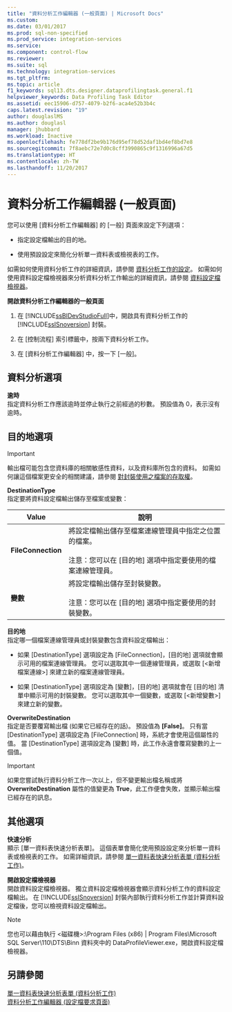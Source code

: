 ```yaml
---
title: "資料分析工作編輯器 (一般頁面) | Microsoft Docs"
ms.custom: 
ms.date: 03/01/2017
ms.prod: sql-non-specified
ms.prod_service: integration-services
ms.service: 
ms.component: control-flow
ms.reviewer: 
ms.suite: sql
ms.technology: integration-services
ms.tgt_pltfrm: 
ms.topic: article
f1_keywords: sql13.dts.designer.dataprofilingtask.general.f1
helpviewer_keywords: Data Profiling Task Editor
ms.assetid: eec15906-d757-4079-b2f6-aca4e52b3b4c
caps.latest.revision: "19"
author: douglaslMS
ms.author: douglasl
manager: jhubbard
ms.workload: Inactive
ms.openlocfilehash: fe778df2be9b176d95ef78d52daf1bd4ef8bd7e8
ms.sourcegitcommit: 7f8aebc72e7d0c8cff3990865c9f1316996a67d5
ms.translationtype: HT
ms.contentlocale: zh-TW
ms.lasthandoff: 11/20/2017
---
```

# <a name="data-profiling-task-editor-general-page"></a>資料分析工作編輯器 (一般頁面)
  您可以使用 [資料分析工作編輯器] 的 [一般] 頁面來設定下列選項：  
  
-   指定設定檔輸出的目的地。  
  
-   使用預設設定來簡化分析單一資料表或檢視表的工作。  
  
 如需如何使用資料分析工作的詳細資訊，請參閱 [資料分析工作的設定](../../integration-services/control-flow/setup-of-the-data-profiling-task.md)。 如需如何使用資料設定檔檢視器來分析資料分析工作輸出的詳細資訊，請參閱 [資料設定檔檢視器](../../integration-services/control-flow/data-profile-viewer.md)。  
  
 **開啟資料分析工作編輯器的一般頁面**  
  
1.  在 [!INCLUDE[ssBIDevStudioFull](../../includes/ssbidevstudiofull-md.md)]中，開啟具有資料分析工作的 [!INCLUDE[ssISnoversion](../../includes/ssisnoversion-md.md)] 封裝。  
  
2.  在 [控制流程] 索引標籤中，按兩下資料分析工作。  
  
3.  在 [資料分析工作編輯器] 中，按一下 [一般]。  
  
## <a name="data-profiling-options"></a>資料分析選項  
 **逾時**  
 指定資料分析工作應該逾時並停止執行之前經過的秒數。 預設值為 0，表示沒有逾時。  
  
## <a name="destination-options"></a>目的地選項  
  
> [!IMPORTANT]  
>  輸出檔可能包含您資料庫的相關敏感性資料，以及資料庫所包含的資料。 如需如何讓這個檔案更安全的相關建議，請參閱 [對封裝使用之檔案的存取權](../../integration-services/security/security-overview-integration-services.md#files)。  
  
 **DestinationType**  
 指定要將資料設定檔輸出儲存至檔案或變數：  
  
|Value|說明|  
|-----------|-----------------|  
|**FileConnection**|將設定檔輸出儲存至檔案連線管理員中指定之位置的檔案。<br /><br /> 注意：您可以在 [目的地] 選項中指定要使用的檔案連線管理員。|  
|**變數**|將設定檔輸出儲存至封裝變數。<br /><br /> 注意：您可以在 [目的地] 選項中指定要使用的封裝變數。|  
  
 **目的地**  
 指定哪一個檔案連線管理員或封裝變數包含資料設定檔輸出：  
  
-   如果 [DestinationType] 選項設定為 [FileConnection]，[目的地] 選項就會顯示可用的檔案連線管理員。 您可以選取其中一個連線管理員，或選取 [\<新增檔案連線>] 來建立新的檔案連線管理員。  
  
-   如果 [DestinationType] 選項設定為 [變數]，[目的地] 選項就會在 [目的地] 清單中顯示可用的封裝變數。 您可以選取其中一個變數，或選取 [\<新增變數>] 來建立新的變數。  
  
 **OverwriteDestination**  
 指定是否要覆寫輸出檔 (如果它已經存在的話)。 預設值為 **[False]**。 只有當 [DestinationType] 選項設定為 [FileConnection] 時，系統才會使用這個屬性的值。 當 [DestinationType] 選項設定為 [變數] 時，此工作永遠會覆寫變數的上一個值。  
  
> [!IMPORTANT]  
>  如果您嘗試執行資料分析工作一次以上，但不變更輸出檔名稱或將 **OverwriteDestination** 屬性的值變更為 **True**，此工作便會失敗，並顯示輸出檔已經存在的訊息。  
  
## <a name="other-options"></a>其他選項  
 **快速分析**  
 顯示 [單一資料表快速分析表單]。 這個表單會簡化使用預設設定來分析單一資料表或檢視表的工作。 如需詳細資訊，請參閱 [單一資料表快速分析表單 &#40;資料分析工作&#41;](../../integration-services/control-flow/single-table-quick-profile-form-data-profiling-task.md)。  
  
 **開啟設定檔檢視器**  
 開啟資料設定檔檢視器。 獨立資料設定檔檢視器會顯示資料分析工作的資料設定檔輸出。 在 [!INCLUDE[ssISnoversion](../../includes/ssisnoversion-md.md)] 封裝內部執行資料分析工作並計算資料設定檔後，您可以檢視資料設定檔輸出。  
  
> [!NOTE]  
>  您也可以藉由執行 \<磁碟機>:\Program Files (x86) | Program Files\Microsoft SQL Server\110\DTS\Binn 資料夾中的 DataProfileViewer.exe，開啟資料設定檔檢視器。  
  
## <a name="see-also"></a>另請參閱  
 [單一資料表快速分析表單 &#40;資料分析工作&#41;](../../integration-services/control-flow/single-table-quick-profile-form-data-profiling-task.md)   
 [資料分析工作編輯器 &#40;設定檔要求頁面&#41;](../../integration-services/control-flow/data-profiling-task-editor-profile-requests-page.md)  
  
  
